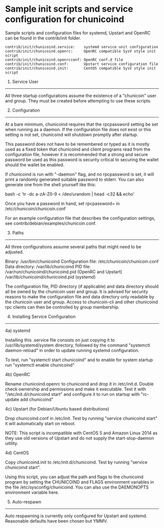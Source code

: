 Sample init scripts and service configuration for chunicoind
==========================================================

Sample scripts and configuration files for systemd, Upstart and OpenRC
can be found in the contrib/init folder.

    contrib/init/chunicoind.service:    systemd service unit configuration
    contrib/init/chunicoind.openrc:     OpenRC compatible SysV style init script
    contrib/init/chunicoind.openrcconf: OpenRC conf.d file
    contrib/init/chunicoind.conf:       Upstart service configuration file
    contrib/init/chunicoind.init:       CentOS compatible SysV style init script

1. Service User
---------------------------------

All three startup configurations assume the existence of a "chunicoin" user
and group.  They must be created before attempting to use these scripts.

2. Configuration
---------------------------------

At a bare minimum, chunicoind requires that the rpcpassword setting be set
when running as a daemon.  If the configuration file does not exist or this
setting is not set, chunicoind will shutdown promptly after startup.

This password does not have to be remembered or typed as it is mostly used
as a fixed token that chunicoind and client programs read from the configuration
file, however it is recommended that a strong and secure password be used
as this password is security critical to securing the wallet should the
wallet be enabled.

If chunicoind is run with "-daemon" flag, and no rpcpassword is set, it will
print a randomly generated suitable password to stderr.  You can also
generate one from the shell yourself like this:

bash -c 'tr -dc a-zA-Z0-9 < /dev/urandom | head -c32 && echo'

Once you have a password in hand, set rpcpassword= in /etc/chunicoin/chunicoin.conf

For an example configuration file that describes the configuration settings,
see contrib/debian/examples/chunicoin.conf.

3. Paths
---------------------------------

All three configurations assume several paths that might need to be adjusted.

Binary:              /usr/bin/chunicoind
Configuration file:  /etc/chunicoin/chunicoin.conf
Data directory:      /var/lib/chunicoind
PID file:            /var/run/chunicoind/chunicoind.pid (OpenRC and Upstart)
                     /var/lib/chunicoind/chunicoind.pid (systemd)

The configuration file, PID directory (if applicable) and data directory
should all be owned by the chunicoin user and group.  It is advised for security
reasons to make the configuration file and data directory only readable by the
chunicoin user and group.  Access to chunicoin-cli and other chunicoind rpc clients
can then be controlled by group membership.

4. Installing Service Configuration
-----------------------------------

4a) systemd

Installing this .service file consists on just copying it to
/usr/lib/systemd/system directory, followed by the command
"systemctl daemon-reload" in order to update running systemd configuration.

To test, run "systemctl start chunicoind" and to enable for system startup run
"systemctl enable chunicoind"

4b) OpenRC

Rename chunicoind.openrc to chunicoind and drop it in /etc/init.d.  Double
check ownership and permissions and make it executable.  Test it with
"/etc/init.d/chunicoind start" and configure it to run on startup with
"rc-update add chunicoind"

4c) Upstart (for Debian/Ubuntu based distributions)

Drop chunicoind.conf in /etc/init.  Test by running "service chunicoind start"
it will automatically start on reboot.

NOTE: This script is incompatible with CentOS 5 and Amazon Linux 2014 as they
use old versions of Upstart and do not supply the start-stop-daemon uitility.

4d) CentOS

Copy chunicoind.init to /etc/init.d/chunicoind. Test by running "service chunicoind start".

Using this script, you can adjust the path and flags to the chunicoind program by
setting the CHUNICOIND and FLAGS environment variables in the file
/etc/sysconfig/chunicoind. You can also use the DAEMONOPTS environment variable here.

5. Auto-respawn
-----------------------------------

Auto respawning is currently only configured for Upstart and systemd.
Reasonable defaults have been chosen but YMMV.
